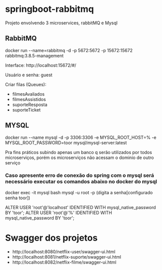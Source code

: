 # springboot-rabbitmq
Projeto envolvendo 3 microservices, rabbitMQ e Mysql

## RabbitMQ
docker run --name=rabbitmq -d -p 5672:5672 -p 15672:15672  rabbitmq:3.8.5-management

Interface: http://localhost:15672/#/

Usuário e senha: guest

Criar filas (Queues):
 - filmesAvaliados
 - filmesAssistidos
 - suporteResposta
 - suporteTicket
 

## MYSQL
docker run --name mysql -d -p 3306:3306 -e MYSQL_ROOT_HOST=% -e MYSQL_ROOT_PASSWORD=toor mysql/mysql-server:latest

Pra fins práticos subindo apenas um banco q serão utilizados por todos microserviços, porém os microserviços não acessam o dominio de outro serviço

### Caso apresente erro de conexão do spring com o mysql será necessário executar os comandos abaixo no docker do mysql

docker exec -it mysql bash
mysql -u root -p (digita a senha[configurado senha toor])

ALTER USER 'root'@'localhost' IDENTIFIED WITH mysql_native_password BY 'toor';
ALTER USER 'root'@'%' IDENTIFIED WITH mysql_native_password BY 'toor';



# Swagger dos projetos
  - http://localhost:8080/netflix-user/swagger-ui.html
  - http://localhost:8081/netflix-suporte/swagger-ui.html
  - http://localhost:8082/netflix-filme/swagger-ui.html

